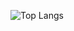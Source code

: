 ![Top Langs](https://github-readme-stats.vercel.app/api/top-langs/?username=pappouth&layout=compact&langs_count=20&card_width=700&theme=transparent)
